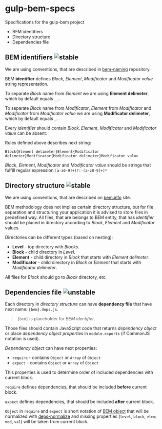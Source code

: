 # gulp-bem-specs

Specifications for the gulp-bem project

 * BEM identifiers
 * Directory structure
 * Dependencies file

## BEM identifiers ![stable](http://img.shields.io/badge/spec-stable-brightgreen.svg?style=flat)

We are using conventions, that are described in [bem-naming](https://github.com/bem/bem-naming#string-representation) repository.

BEM __identifier__ defines _Block_, _Element_, _Modificator_ and _Modificator value_ string representation.

To separate _Block_ name from _Element_ we are using __Element delimeter__, which by default equals `__`.

To separate _Block_ name from _Modificator_, _Element_ from _Modificator_ and _Modificator_ from _Modificator value_ we are using __Modificator delimeter__, which by default equals `_`.

Every _identifier_ should contain _Block_. _Element_, _Modificator_ and _Modificator value_ can be absent.

Rules defined above describes next string:

`Block{Element delimeter}Element{Modificator delimeter}Modificator{Modificator delimeter}Modificator value`

_Block_, _Element_, _Modificator_ and _Modificator value_ should be strings that fulfill regular expression `[a-z0-9]+(?:-[a-z0-9]+)*`

## Directory structure ![stable](http://img.shields.io/badge/spec-stable-brightgreen.svg?style=flat)

We are using conventions, that are described on [bem.info](http://bem.info/method/filesystem/) site.

BEM methodology does not implies certain directory structure, but for file separation and structuring your application it is advised to store files in predefined way. All files, that are belongs to BEM entity, that has _identifier_ should be placed in directory according to _Block_, _Element_ and _Modificator_ values.

Directories can be different types (based on nesting):

* __Level__ - top directory with _Blocks_.  
* __Block__ - child directory in _Level_.
* __Element__ - child directory in _Block_ that starts with _Element delimeter_.
* __Modificator__ - child directory in _Block_ or _Element_ that starts with _Modificator delimeter_.

All files for _Block_ should go to _Block_ directory, etc.

## Dependencies file ![unstable](http://img.shields.io/badge/spec-unstable-orange.svg?style=flat)

Each directory in _directory structure_ can have __dependency file__ that have next name: `{bem}.deps.js`.

> `{bem}` is placeholder for _BEM identifier_.

Those files should contain JavaScript code that returns _dependency object_ or place _dependency object properties_ in `module.exports` (if CommonJS notation is used).

_Dependency object_ can have next properties:

 * `require` - contains `Object` or `Array` of `Object`
 * `expect` - contains `Object` or `Array` of `Object`

This properties is used to determine order of included dependencies with current block.

`require` defines dependencies, that should be included __before__ current block.

`expect` defines dependencies, that should be included __after__ current block.

`Object` in `require` and `expect` is short notation of [BEM object](https://github.com/floatdrop/bem-object) that will be normalized with [deps-normalize](https://github.com/floatdrop/deps-normalize) and missing properties (`level`, `block`, `elem`, `mod`, `val`) will be taken from current block.
